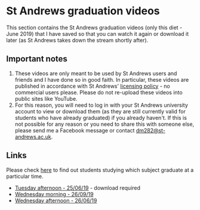 # St Andrews graduation videos
This section contains the St Andrews graduation videos (only this diet - June 2019) that I have saved so that you can watch it again or download it later (as St Andrews takes down the stream shortly after).

##  Important notes

 1. These videos are only meant to be used by St Andrews users and friends and I have done so in good faith. In particular, these videos are published in accordance with St Andrews' [licensing policy](https://www.st-andrews.ac.uk/graduation/watch-live/) - no commercial users please. Please do not re-upload these videos into public sites like YouTube.
 2. For this reason, you will need to log in with your St Andrews university account to view or download them (as they are still currently valid for students who have already graduated) if you already haven't. If this is not possible for any reason or you need to share this with someone else, please send me a Facebook message or contact dm282@st-andrews.ac.uk.
## Links

Please check [here](https://www.st-andrews.ac.uk/graduation/graduation-ceremonies/) to find out students studying which subject graduate at a particular time.

* [Tuesday afternoon - 25/06/19](https://universityofstandrews907-my.sharepoint.com/:v:/g/personal/dm282_st-andrews_ac_uk/EaVZSwLaREROtUMMvCnkUQMBTOKEgRSY3kPByzhHhluibQ?e=sZfrpV) - download required
* [Wednesday morning - 26/09/19](https://universityofstandrews907-my.sharepoint.com/:v:/g/personal/dm282_st-andrews_ac_uk/ETtxQv80qCVJtI1rEjmfxZ4B2AW8GzxgoowMin_1qXt13w?e=RSB03o)
* [Wednesday afternoon - 26/06/19](https://universityofstandrews907-my.sharepoint.com/:v:/g/personal/dm282_st-andrews_ac_uk/EWbMDSLxNQdBm5yQh0QFXiABb95YOth6GCIlNY3RoZ8fTw?e=YpDEh3)
